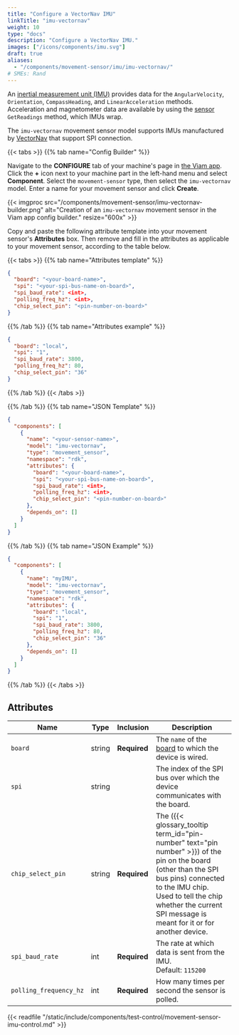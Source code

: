 ```yaml
---
title: "Configure a VectorNav IMU"
linkTitle: "imu-vectornav"
weight: 10
type: "docs"
description: "Configure a VectorNav IMU."
images: ["/icons/components/imu.svg"]
draft: true
aliases:
  - "/components/movement-sensor/imu/imu-vectornav/"
# SMEs: Rand
---
```


An [inertial measurement unit (IMU)](https://en.wikipedia.org/wiki/Inertial_measurement_unit) provides data for the `AngularVelocity`, `Orientation`, `CompassHeading`, and `LinearAcceleration` methods.
Acceleration and magnetometer data are available by using the [sensor](/components/sensor/) `GetReadings` method, which IMUs wrap.

The `imu-vectornav` movement sensor model supports IMUs manufactured by [VectorNav](https://www.vectornav.com/products) that support SPI connection.

{{< tabs >}}
{{% tab name="Config Builder" %}}

Navigate to the **CONFIGURE** tab of your machine's page in [the Viam app](https://app.viam.com).
Click the **+** icon next to your machine part in the left-hand menu and select **Component**.
Select the `movement-sensor` type, then select the `imu-vectornav` model.
Enter a name for your movement sensor and click **Create**.

{{< imgproc src="/components/movement-sensor/imu-vectornav-builder.png" alt="Creation of an `imu-vectornav` movement sensor in the Viam app config builder." resize="600x" >}}

Copy and paste the following attribute template into your movement sensor's **Attributes** box.
Then remove and fill in the attributes as applicable to your movement sensor, according to the table below.

{{< tabs >}}
{{% tab name="Attributes template" %}}

```json {class="line-numbers linkable-line-numbers"}
{
  "board": "<your-board-name>",
  "spi": "<your-spi-bus-name-on-board>",
  "spi_baud_rate": <int>,
  "polling_freq_hz": <int>,
  "chip_select_pin": "<pin-number-on-board>"
}
```

{{% /tab %}}
{{% tab name="Attributes example" %}}

```json {class="line-numbers linkable-line-numbers"}
{
  "board": "local",
  "spi": "1",
  "spi_baud_rate": 3800,
  "polling_freq_hz": 80,
  "chip_select_pin": "36"
}
```

{{% /tab %}}
{{< /tabs >}}

{{% /tab %}}
{{% tab name="JSON Template" %}}

```json {class="line-numbers linkable-line-numbers"}
{
  "components": [
    {
      "name": "<your-sensor-name>",
      "model": "imu-vectornav",
      "type": "movement_sensor",
      "namespace": "rdk",
      "attributes": {
        "board": "<your-board-name>",
        "spi": "<your-spi-bus-name-on-board>",
        "spi_baud_rate": <int>,
        "polling_freq_hz": <int>,
        "chip_select_pin": "<pin-number-on-board>"
      },
      "depends_on": []
    }
  ]
}
```

{{% /tab %}}
{{% tab name="JSON Example" %}}

```json {class="line-numbers linkable-line-numbers"}
{
  "components": [
    {
      "name": "myIMU",
      "model": "imu-vectornav",
      "type": "movement_sensor",
      "namespace": "rdk",
      "attributes": {
        "board": "local",
        "spi": "1",
        "spi_baud_rate": 3800,
        "polling_freq_hz": 80,
        "chip_select_pin": "36"
      },
      "depends_on": []
    }
  ]
}
```

{{% /tab %}}
{{< /tabs >}}

## Attributes

| Name                   | Type   | Inclusion    | Description                                                                                                                                                                                                                                         |
| ---------------------- | ------ | ------------ | --------------------------------------------------------------------------------------------------------------------------------------------------------------------------------------------------------------------------------------------------- |
| `board`                | string | **Required** | The `name` of the [board](/components/board/) to which the device is wired.                                                                                                                                                                         |
| `spi`                  | string |              | The index of the SPI bus over which the device communicates with the board.                                                                                                                                                                         |
| `chip_select_pin`      | string | **Required** | The ({{< glossary_tooltip term_id="pin-number" text="pin number" >}}) of the pin on the board (other than the SPI bus pins) connected to the IMU chip. Used to tell the chip whether the current SPI message is meant for it or for another device. |
| `spi_baud_rate`        | int    | **Required** | The rate at which data is sent from the IMU. <br> Default: `115200`                                                                                                                                                                                 |
| `polling_frequency_hz` | int    | **Required** | How many times per second the sensor is polled.                                                                                                                                                                                                     |

{{< readfile "/static/include/components/test-control/movement-sensor-imu-control.md" >}}
